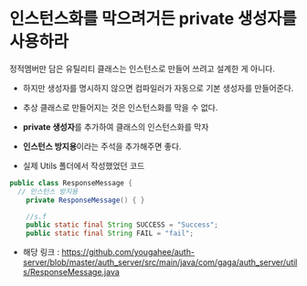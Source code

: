 # 인스턴스화를 막으려거든 private 생성자를 사용하라
정적멤버만 담은 유틸리티 클래스는 인스턴스로 만들어 쓰려고 설계한 게 아니다. 
-  하지만 생성자를 명시하지 않으면 컴파일러가 자동으로 기본 생성자를 만들어준다.
- 추상 클래스로 만들어지는 것은 인스턴스화를 막을 수 없다.
- **private 생성자**를 추가하여 클래스의 인스턴스화를 막자 
- **인스턴스 방지용**이라는 주석을 추가해주면 좋다.

- 실제 Utils 폴더에서 작성했었던 코드
```java
public class ResponseMessage {
  // 인스턴스 방지용
	private ResponseMessage() { }

	//s.f
	public static final String SUCCESS = "Success";
	public static final String FAIL = "fail";

```
- 해당 링크 : https://github.com/yougahee/auth-server/blob/master/auth_server/src/main/java/com/gaga/auth_server/utils/ResponseMessage.java